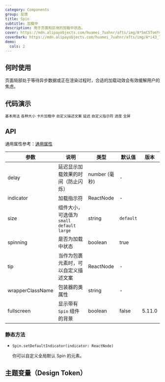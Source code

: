 ```yaml
---
category: Components
group: 反馈
title: Spin
subtitle: 加载中
description: 用于页面和区块的加载中状态。
cover: https://mdn.alipayobjects.com/huamei_7uahnr/afts/img/A*5mC5TomY4B0AAAAAAAAAAAAADrJ8AQ/original
coverDark: https://mdn.alipayobjects.com/huamei_7uahnr/afts/img/A*i43_ToFrL8YAAAAAAAAAAAAADrJ8AQ/original
demo:
  cols: 2
---
```


## 何时使用

页面局部处于等待异步数据或正在渲染过程时，合适的加载动效会有效缓解用户的焦虑。

## 代码演示

<!-- prettier-ignore -->
<code src="./demo/basic.tsx">基本用法</code>
<code src="./demo/size.tsx">各种大小</code>
<code src="./demo/nested.tsx">卡片加载中</code>
<code src="./demo/tip.tsx">自定义描述文案</code>
<code src="./demo/delayAndDebounce.tsx">延迟</code>
<code src="./demo/custom-indicator.tsx">自定义指示符</code>
<code src="./demo/percent.tsx" version="5.18.0">进度</code>
<code src="./demo/fullscreen.tsx">全屏</code>

## API

通用属性参考：[通用属性](/docs/react/common-props)

| 参数 | 说明 | 类型 | 默认值 | 版本 |
| --- | --- | --- | --- | --- |
| delay | 延迟显示加载效果的时间（防止闪烁） | number (毫秒) | - |
| indicator | 加载指示符 | ReactNode | - |
| size | 组件大小，可选值为 `small` `default` `large` | string | `default` |
| spinning | 是否为加载中状态 | boolean | true |
| tip | 当作为包裹元素时，可以自定义描述文案 | ReactNode | - |
| wrapperClassName | 包装器的类属性 | string | - |
| fullscreen | 显示带有 `Spin` 组件的背景 | boolean | false | 5.11.0 |

### 静态方法

- `Spin.setDefaultIndicator(indicator: ReactNode)`

  你可以自定义全局默认 Spin 的元素。

## 主题变量（Design Token）

<ComponentTokenTable component="Spin"></ComponentTokenTable>

